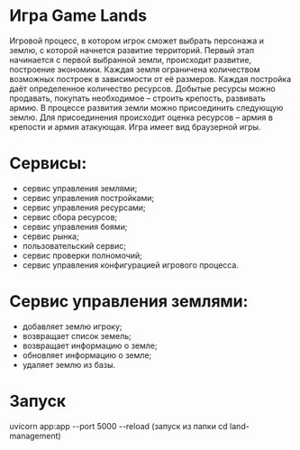 # Игра Game Lands

Игровой процесс, в котором игрок сможет выбрать персонажа и землю, с которой начнется развитие территорий.
Первый этап начинается с первой выбранной земли, происходит развитие, построение экономики. Каждая земля ограничена количеством возможных построек в зависимости от её размеров.
Каждая постройка даёт определенное количество ресурсов. Добытые ресурсы можно продавать, покупать необходимое – строить крепость, развивать армию. 
В процессе развития земли можно присоединить следующую землю. Для присоединения происходит оценка ресурсов – армия в крепости и армия атакующая.
Игра имеет вид браузерной игры. 

# Сервисы:
- сервис управления землями;
- сервис управления постройками;
- сервис управления ресурсами;
- сервис сбора ресурсов;
- сервис управления боями;
- сервис рынка;
- пользовательский сервис;
- сервис проверки полномочий;
- сервис управления конфигурацией игрового процесса.

# Сервис управления землями: 
- добавляет землю игроку; 
- возвращает список земель; 
- возвращает информацию о земле; 
- обновляет информацию о земле; 
- удаляет землю из базы.

# Запуск
uvicorn app:app --port 5000 --reload (запуск из папки cd land-management)
